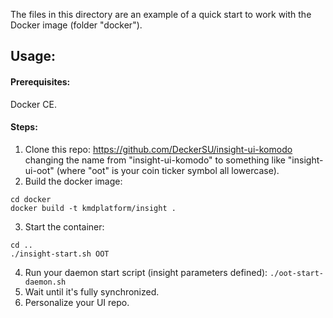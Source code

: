 The files in this directory are an example of a quick start to work with the Docker image (folder "docker").

## Usage:

#### Prerequisites: 
Docker CE.

#### Steps:
1. Clone this repo: https://github.com/DeckerSU/insight-ui-komodo changing the name from "insight-ui-komodo" to something like "insight-ui-oot" (where "oot" is your coin ticker symbol all lowercase).
2. Build the docker image: 
```
cd docker
docker build -t kmdplatform/insight .
```
3. Start the container:
```
cd ..
./insight-start.sh OOT
```
4. Run your daemon start script (insight parameters defined): `./oot-start-daemon.sh`
5. Wait until it's fully synchronized.
6. Personalize your UI repo. 
